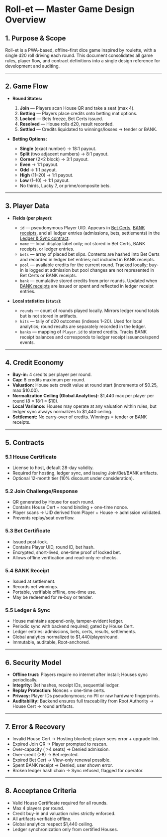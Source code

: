 # Roll-et — Master Game Design Overview

## 1. Purpose & Scope
Roll-et is a PWA-based, offline-first dice game inspired by roulette, with a single d20 roll driving each round. 
This document consolidates all game rules, player flow, and contract definitions into a single design reference for development and auditing.

---

## 2. Game Flow

- **Round States:**
  1. **Join** — Players scan House QR and take a seat (max 4).
  2. **Betting** — Players place credits onto betting mat options.
  3. **Locked** — Bets freeze, Bet Certs issued.
  4. **Resolved** — House rolls d20, result recorded.
  5. **Settled** — Credits liquidated to winnings/losses → tender or BANK.

- **Betting Options:**
  - **Single** (exact number) → 18:1 payout.
  - **Split** (two adjacent numbers) → 8:1 payout.
  - **Corner** (2×2 block) → 3:1 payout.
  - **Even** → 1:1 payout.
  - **Odd** → 1:1 payout.
  - **High** (11–20) → 1:1 payout.
  - **Low** (1–10) → 1:1 payout.
  - No thirds, Lucky 7, or prime/composite bets.

---

## 3. Player Data

- **Fields (per player):**
  - `id` — pseudonymous Player UID. Appears in [Bet Certs](bet_certificate_contract.md), [BANK receipts](bank_receipt_contract.md), and all ledger entries (admissions, bets, settlements) in the [Ledger & Sync contract](ledger_sync_contract.md).
  - `name` — local display label only; not stored in Bet Certs, BANK receipts, or ledger entries.
  - `bets` — array of placed bet slips. Contents are hashed into Bet Certs and recorded in ledger bet entries; not included in BANK receipts.
  - `pool` — available credits for the current round. Tracked locally; buy-in is logged at admission but pool changes are not represented in Bet Certs or BANK receipts.
  - `bank` — cumulative stored credits from prior rounds. Updated when [BANK receipts](bank_receipt_contract.md) are issued or spent and reflected in ledger receipt entries.

- **Local statistics (`Stats`):**
  - `rounds` — count of rounds played locally. Mirrors ledger round totals but is not stored in artifacts.
  - `hits` — tally of d20 outcomes (indexes 1–20). Used for local analytics; round results are separately recorded in the ledger.
  - `banks` — mapping of `Player.id` to stored credits. Tracks BANK receipt balances and corresponds to ledger receipt issuance/spend events.

---

## 4. Credit Economy

- **Buy-in:** 4 credits per player per round.
- **Cap:** 8 credits maximum per round.
- **Valuation:** House sets credit value at round start (increments of $0.25, max $10.00).
- **Normalization Ceiling (Global Analytics):** $1,440 max per player per round (8 × 18:1 × $10).
- **Local Variance:** Houses may operate at any valuation within rules, but ledger sync always normalizes to $1,440 ceiling.
- **Settlement:** No carry-over of credits. Winnings = tender or BANK receipts.

---

## 5. Contracts

### 5.1 House Certificate
- License to host, default 28-day validity.
- Required for hosting, ledger sync, and issuing Join/Bet/BANK artifacts.
- Optional 12-month tier (10% discount under consideration).

### 5.2 Join Challenge/Response
- QR generated by House for each round.
- Contains House Cert + round binding + one-time nonce.
- Player scans → UID derived from Player + House → admission validated.
- Prevents replay/seat overflow.

### 5.3 Bet Certificate
- Issued post-lock.
- Contains Player UID, round ID, bet hash.
- Encrypted, short-lived, one-time proof of locked bet.
- Allows offline verification and read-only re-checks.

### 5.4 BANK Receipt
- Issued at settlement.
- Records net winnings.
- Portable, verifiable offline, one-time use.
- May be redeemed for re-buy or tender.

### 5.5 Ledger & Sync
- House maintains append-only, tamper-evident ledger.
- Periodic sync with backend required; gated by House Cert.
- Ledger entries: admissions, bets, certs, results, settlements.
- Global analytics normalized to $1,440/player/round.
- Immutable, auditable, Root-anchored.

---

## 6. Security Model

- **Offline trust:** Players require no internet after install; Houses sync periodically.
- **Integrity:** Bet hashes, receipt IDs, sequential ledger.
- **Replay Protection:** Nonces + one-time certs.
- **Privacy:** Player IDs pseudonymous; no PII or raw hardware fingerprints.
- **Auditability:** Backend ensures full traceability from Root Authority → House Cert → round artifacts.

---

## 7. Error & Recovery

- Invalid House Cert → Hosting blocked; player sees error + upgrade link.
- Expired Join QR → Player prompted to rescan.
- Over-capacity ( >4 seats) → Denied admission.
- Over-credit (>8) → Bet rejected.
- Expired Bet Cert → View-only renewal possible.
- Spent BANK receipt → Denied, user shown error.
- Broken ledger hash chain → Sync refused, flagged for operator.

---

## 8. Acceptance Criteria

- Valid House Certificate required for all rounds.
- Max 4 players per round.
- Credit buy-in and valuation rules strictly enforced.
- All artifacts verifiable offline.
- Global analytics respect $1,440 ceiling.
- Ledger synchronization only from certified Houses.
